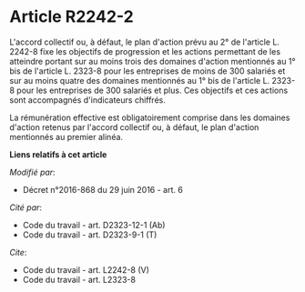 # Article R2242-2

L'accord collectif ou, à défaut, le plan d'action prévu au 2° de l'article L. 2242-8 fixe les objectifs de progression et les
actions permettant de les atteindre portant sur au moins trois des domaines d'action mentionnés au 1° bis de l'article L.
2323-8 pour les entreprises de moins de 300 salariés et sur au moins quatre des domaines mentionnés au 1° bis de l'article L.
2323-8 pour les entreprises de 300 salariés et plus. Ces objectifs et ces actions sont accompagnés d'indicateurs chiffrés. 

La rémunération effective est obligatoirement comprise dans les domaines d'action retenus par l'accord collectif ou, à
défaut, le plan d'action mentionnés au premier alinéa.

**Liens relatifs à cet article**

_Modifié par_:

  - Décret n°2016-868 du 29 juin 2016 - art. 6

_Cité par_:

  - Code du travail - art. D2323-12-1 (Ab)
  - Code du travail - art. D2323-9-1 (T)

_Cite_:

  - Code du travail - art. L2242-8 (V)
  - Code du travail - art. L2323-8
